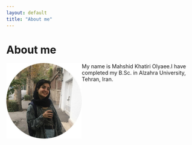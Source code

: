 ```yaml
---
layout: default
title: "About me"
---
```

# About me
<img align="left" width="200" height="200" src="/assets/bio.jpg"/>


My name is Mahshid Khatiri Olyaee.I have completed my B.Sc. in Alzahra University, Tehran, Iran.

